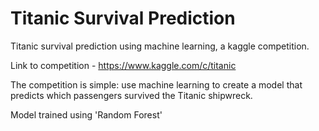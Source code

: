 # Titanic Survival Prediction
Titanic survival prediction using machine learning, a kaggle competition.

Link to competition - https://www.kaggle.com/c/titanic

The competition is simple: use machine learning to create a model that predicts which passengers survived the Titanic shipwreck.

Model trained using 'Random Forest'
